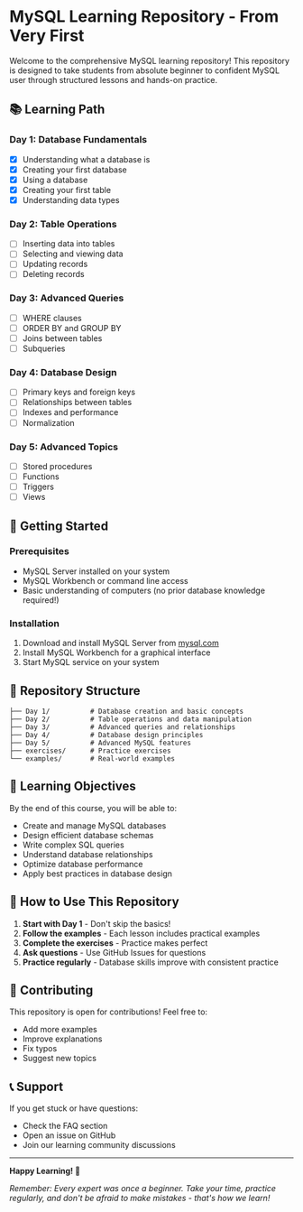 # MySQL Learning Repository - From Very First

Welcome to the comprehensive MySQL learning repository! This repository is designed to take students from absolute beginner to confident MySQL user through structured lessons and hands-on practice.

## 📚 Learning Path

### Day 1: Database Fundamentals
- [x] Understanding what a database is
- [x] Creating your first database
- [x] Using a database
- [x] Creating your first table
- [x] Understanding data types

### Day 2: Table Operations
- [ ] Inserting data into tables
- [ ] Selecting and viewing data
- [ ] Updating records
- [ ] Deleting records

### Day 3: Advanced Queries
- [ ] WHERE clauses
- [ ] ORDER BY and GROUP BY
- [ ] Joins between tables
- [ ] Subqueries

### Day 4: Database Design
- [ ] Primary keys and foreign keys
- [ ] Relationships between tables
- [ ] Indexes and performance
- [ ] Normalization

### Day 5: Advanced Topics
- [ ] Stored procedures
- [ ] Functions
- [ ] Triggers
- [ ] Views

## 🚀 Getting Started

### Prerequisites
- MySQL Server installed on your system
- MySQL Workbench or command line access
- Basic understanding of computers (no prior database knowledge required!)

### Installation
1. Download and install MySQL Server from [mysql.com](https://dev.mysql.com/downloads/)
2. Install MySQL Workbench for a graphical interface
3. Start MySQL service on your system

## 📁 Repository Structure

```
├── Day 1/          # Database creation and basic concepts
├── Day 2/          # Table operations and data manipulation
├── Day 3/          # Advanced queries and relationships
├── Day 4/          # Database design principles
├── Day 5/          # Advanced MySQL features
├── exercises/      # Practice exercises
└── examples/       # Real-world examples
```

## 🎯 Learning Objectives

By the end of this course, you will be able to:
- Create and manage MySQL databases
- Design efficient database schemas
- Write complex SQL queries
- Understand database relationships
- Optimize database performance
- Apply best practices in database design

## 📖 How to Use This Repository

1. **Start with Day 1** - Don't skip the basics!
2. **Follow the examples** - Each lesson includes practical examples
3. **Complete the exercises** - Practice makes perfect
4. **Ask questions** - Use GitHub Issues for questions
5. **Practice regularly** - Database skills improve with consistent practice

## 🤝 Contributing

This repository is open for contributions! Feel free to:
- Add more examples
- Improve explanations
- Fix typos
- Suggest new topics

## 📞 Support

If you get stuck or have questions:
- Check the FAQ section
- Open an issue on GitHub
- Join our learning community discussions

---

**Happy Learning! 🎉**

*Remember: Every expert was once a beginner. Take your time, practice regularly, and don't be afraid to make mistakes - that's how we learn!*

